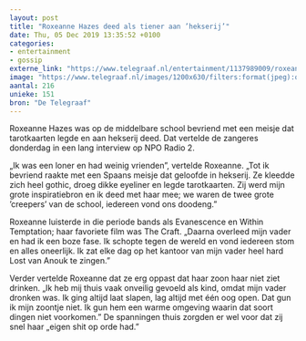 ```yaml
---
layout: post
title: "Roxeanne Hazes deed als tiener aan ’hekserij’"
date: Thu, 05 Dec 2019 13:35:52 +0100
categories: 
- entertainment 
- gossip 
externe_link: "https://www.telegraaf.nl/entertainment/1137989009/roxeanne-hazes-deed-als-tiener-aan-hekserij"
image: "https://www.telegraaf.nl/images/1200x630/filters:format(jpeg):quality(80)/cdn-kiosk-api.telegraaf.nl/c69ad4c0-175b-11ea-8246-0218eaf05005.jpg"
aantal: 216
unieke: 151
bron: "De Telegraaf"
---
```


<p class="intro">Roxeanne Hazes was op de middelbare school bevriend met een meisje dat tarotkaarten legde en aan hekserij deed. Dat vertelde de zangeres donderdag in een lang interview op NPO Radio 2.</p> <p>„Ik was een loner en had weinig vrienden”, vertelde Roxeanne. „Tot ik bevriend raakte met een Spaans meisje dat geloofde in hekserij. Ze kleedde zich heel gothic, droeg dikke eyeliner en legde tarotkaarten. Zij werd mijn grote inspiratiebron en ik deed met haar mee; we waren de twee grote ’creepers’ van de school, iedereen vond ons doodeng.”</p><p>Roxeanne luisterde in die periode bands als Evanescence en Within Temptation; haar favoriete film was The Craft. „Daarna overleed mijn vader en had ik een boze fase. Ik schopte tegen de wereld en vond iedereen stom en alles oneerlijk. Ik zat elke dag op het kantoor van mijn vader heel hard Lost van Anouk te zingen.”</p><p>Verder vertelde Roxeanne dat ze erg oppast dat haar zoon haar niet ziet drinken. „Ik heb mij thuis vaak onveilig gevoeld als kind, omdat mijn vader dronken was. Ik ging altijd laat slapen, lag altijd met één oog open. Dat gun ik mijn zoontje niet. Ik gun hem een warme omgeving waarin dat soort dingen niet voorkomen.” De spanningen thuis zorgden er wel voor dat zij snel haar „eigen shit op orde had.”</p>
